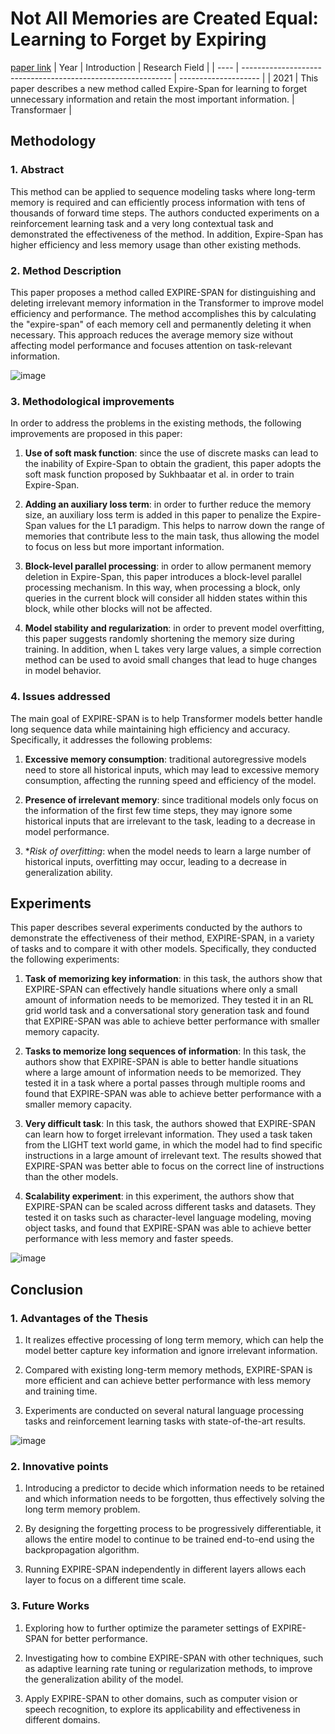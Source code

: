 # Not All Memories are Created Equal: Learning to Forget by Expiring
[paper link](https://arxiv.org/pdf/2105.06548) 
| Year | Introduction                                                         | Research Field                 |
| ---- | ------------------------------------------------------------ | -------------------- |
| 2021 | This paper describes a new method called Expire-Span for learning to forget unnecessary information and retain the most important information.         | Transformaer          |

## Methodology

### 1. Abstract
This method can be applied to sequence modeling tasks where long-term memory is required and can efficiently process information with tens of thousands of forward time steps. The authors conducted experiments on a reinforcement learning task and a very long contextual task and demonstrated the effectiveness of the method. In addition, Expire-Span has higher efficiency and less memory usage than other existing methods.

### 2. Method Description 
This paper proposes a method called EXPIRE-SPAN for distinguishing and deleting irrelevant memory information in the Transformer to improve model efficiency and performance. The method accomplishes this by calculating the "expire-span" of each memory cell and permanently deleting it when necessary. This approach reduces the average memory size without affecting model performance and focuses attention on task-relevant information.

![image](https://github.com/user-attachments/assets/dd1763c0-f2f0-46ed-984d-bed5ba1f55b7)

### 3. Methodological improvements
In order to address the problems in the existing methods, the following improvements are proposed in this paper:

  1. **Use of soft mask function**: since the use of discrete masks can lead to the inability of Expire-Span to obtain the gradient, this paper adopts the soft mask function proposed by Sukhbaatar et al. in order to train Expire-Span.
  
  2. **Adding an auxiliary loss term**: in order to further reduce the memory size, an auxiliary loss term is added in this paper to penalize the Expire-Span values for the L1 paradigm. This helps to narrow down the range of memories that contribute less to the main task, thus allowing the model to focus on less but more important information.
  
  3. **Block-level parallel processing**: in order to allow permanent memory deletion in Expire-Span, this paper introduces a block-level parallel processing mechanism. In this way, when processing a block, only queries in the current block will consider all hidden states within this block, while other blocks will not be affected.
  
  4. **Model stability and regularization**: in order to prevent model overfitting, this paper suggests randomly shortening the memory size during training. In addition, when L takes very large values, a simple correction method can be used to avoid small changes that lead to huge changes in model behavior.

### 4. Issues addressed 
The main goal of EXPIRE-SPAN is to help Transformer models better handle long sequence data while maintaining high efficiency and accuracy. Specifically, it addresses the following problems:

  1. **Excessive memory consumption**: traditional autoregressive models need to store all historical inputs, which may lead to excessive memory consumption, affecting the running speed and efficiency of the model.
  
  2. **Presence of irrelevant memory**: since traditional models only focus on the information of the first few time steps, they may ignore some historical inputs that are irrelevant to the task, leading to a decrease in model performance.
  
  3. **Risk of overfitting*: when the model needs to learn a large number of historical inputs, overfitting may occur, leading to a decrease in generalization ability.

## Experiments
This paper describes several experiments conducted by the authors to demonstrate the effectiveness of their method, EXPIRE-SPAN, in a variety of tasks and to compare it with other models. Specifically, they conducted the following experiments:

  1. **Task of memorizing key information**: in this task, the authors show that EXPIRE-SPAN can effectively handle situations where only a small amount of information needs to be memorized. They tested it in an RL grid world task and a conversational story generation task and found that EXPIRE-SPAN was able to achieve better performance with smaller memory capacity.

  2. **Tasks to memorize long sequences of information**: In this task, the authors show that EXPIRE-SPAN is able to better handle situations where a large amount of information needs to be memorized. They tested it in a task where a portal passes through multiple rooms and found that EXPIRE-SPAN was able to achieve better performance with a smaller memory capacity.

  3. **Very difficult task**: In this task, the authors showed that EXPIRE-SPAN can learn how to forget irrelevant information. They used a task taken from the LIGHT text world game, in which the model had to find specific instructions in a large amount of irrelevant text. The results showed that EXPIRE-SPAN was better able to focus on the correct line of instructions than the other models.

  4. **Scalability experiment**: in this experiment, the authors show that EXPIRE-SPAN can be scaled across different tasks and datasets. They tested it on tasks such as character-level language modeling, moving object tasks, and found that EXPIRE-SPAN was able to achieve better performance with less memory and faster speeds.

![image](https://github.com/user-attachments/assets/a1179ff1-fb3e-4738-85fd-782b15cc75e5)

## Conclusion

### 1. Advantages of the Thesis
  1. It realizes effective processing of long term memory, which can help the model better capture key information and ignore irrelevant information.
 
  2. Compared with existing long-term memory methods, EXPIRE-SPAN is more efficient and can achieve better performance with less memory and training time.
  
  3. Experiments are conducted on several natural language processing tasks and reinforcement learning tasks with state-of-the-art results.

![image](https://github.com/user-attachments/assets/2c903bfc-5752-4fbb-ad43-8ecf3169e08a)

### 2. Innovative points
  1. Introducing a predictor to decide which information needs to be retained and which information needs to be forgotten, thus effectively solving the long term memory problem.
  
  2. By designing the forgetting process to be progressively differentiable, it allows the entire model to continue to be trained end-to-end using the backpropagation algorithm.
  
  3. Running EXPIRE-SPAN independently in different layers allows each layer to focus on a different time scale.
     
### 3. Future Works
  1. Exploring how to further optimize the parameter settings of EXPIRE-SPAN for better performance.
  
  2. Investigating how to combine EXPIRE-SPAN with other techniques, such as adaptive learning rate tuning or regularization methods, to improve the generalization ability of the model.
  
  3. Apply EXPIRE-SPAN to other domains, such as computer vision or speech recognition, to explore its applicability and effectiveness in different domains. 
